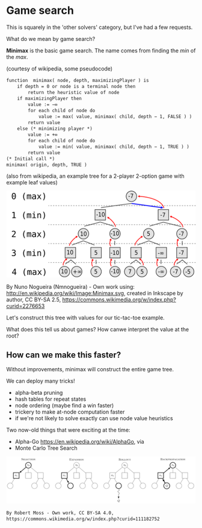 # Game search
This is squarely in the 'other solvers' category, but I've had a few requests.  
    
What do we mean by game search?
    
> <tic-tac-toe example>
    
**Minimax** is the basic game search.  The name comes from finding the *min* of the *max*.

(courtesy of wikipedia, some pseudocode)
```
function  minimax( node, depth, maximizingPlayer ) is
    if depth = 0 or node is a terminal node then
        return the heuristic value of node
    if maximizingPlayer then
        value := −∞
        for each child of node do
            value := max( value, minimax( child, depth − 1, FALSE ) )
        return value
    else (* minimizing player *)
        value := +∞
        for each child of node do
            value := min( value, minimax( child, depth − 1, TRUE ) )
        return value
(* Initial call *)
minimax( origin, depth, TRUE )
```
    
(also from wikipedia, an example tree for a 2-player 2-option game with example leaf values)

![an example of a minimax tree for a two palyer game, from wikipedia](image-1.png)

By Nuno Nogueira (Nmnogueira) - Own work using: http://en.wikipedia.org/wiki/Image:Minimax.svg, created in Inkscape by author, CC BY-SA 2.5, https://commons.wikimedia.org/w/index.php?curid=2276653
    
Let's construct this tree with values for our tic-tac-toe example.  
    
What does this tell us about games?  How canwe interpret the value at the root?
    
## How can we make this faster?
Without improvements, minimax will construct the entire game tree.
    
We can deploy many tricks!
- alpha-beta pruning
- hash tables for repeat states
- node ordering (maybe find a win faster)
- trickery to make at-node computation faster
- if we're not likely to solve exactly can use node value heuristics
    
Two now-old things that were exciting at the time:
- Alpha-Go https://en.wikipedia.org/wiki/AlphaGo, via
- Monte Carlo Tree Search
    
![an example image showing monte carlo tree search](image.png)

    By Robert Moss - Own work, CC BY-SA 4.0, https://commons.wikimedia.org/w/index.php?curid=111182752
